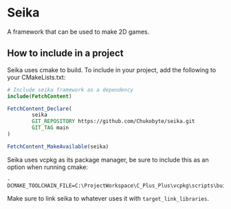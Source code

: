 # Seika

A framework that can be used to make 2D games.

## How to include in a project

Seika uses cmake to build.  To include in your project, add the following to your CMakeLists.txt:
```cmake
# Include seika framework as a dependency
include(FetchContent)

FetchContent_Declare(
        seika
        GIT_REPOSITORY https://github.com/Chukobyte/seika.git
        GIT_TAG main
)

FetchContent_MakeAvailable(seika)
```

Seika uses vcpkg as its package manager, be sure to include this as an option when running cmake:
```
-DCMAKE_TOOLCHAIN_FILE=C:\ProjectWorkspace\C_Plus_Plus\vcpkg\scripts\buildsystems\vcpkg.cmake
```

Make sure to link seika to whatever uses it with `target_link_libraries`.
